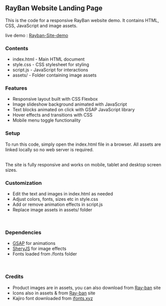<h2>RayBan Website Landing Page</h2>
<p>This is the code for a responsive RayBan website demo. It contains HTML, CSS, JavaScript and image assets.</p>

<p>live demo : <a href="https://rayban-landing-page.netlify.app/">Rayban-Site-demo</a></p>

<h3>Contents</h3>
<ul>
<li>index.html - Main HTML document</li>
<li>style.css - CSS stylesheet for styling</li>
<li>script.js - JavaScript for interactions</li>
<li>assets/ - Folder containing image assets</li>
</ul>

<h3>Features</h3>
<ul>
<li>Responsive layout built with CSS Flexbox</li>
<li>Image slideshow background animated with JavaScript</li>
<li>Text blocks animated on click with GSAP JavaScript library</li>
<li>Hover effects and transitions with CSS</li>
<li>Mobile menu toggle functionality<br/></li>
</ul>

<h3>Setup</h3>
To run this code, simply open the index.html file in a browser. All assets are linked locally so no web server is required.<br/><br/>

The site is fully responsive and works on mobile, tablet and desktop screen sizes.<br/>

<h3>Customization</h3>
<ul>
<li>Edit the text and images in index.html as needed</li>
<li>Adjust colors, fonts, sizes etc in style.css</li>
<li>Add or remove animation effects in script.js</li>
<li>Replace image assets in assets/ folder</li>
</ul><br/>

<h3>Dependencies</h3>
<ul>
<li><a href="https://gsap.com/">GSAP</a> for animations</li>
<li><a href="https://www.npmjs.com/package/sheryjs#license">SheryJS</a> for image effects</li>
<li>Fonts loaded from /fonts folder</li>
</ul><br/>
  
<h3>Credits</h3>
<ul>
<li>Product images are in assets, you can also download from <a href="https://india.ray-ban.com/">Ray-ban</a> site</li>
<li>Icons also in assets & from <a href="https://india.ray-ban.com/">Ray-ban</a> site</li>
<li>Kajiro font downloaded from <a href='https://ifonts.xyz/kajiro-font-family.html'>ifonts.xyz</a></li>
</ul>
